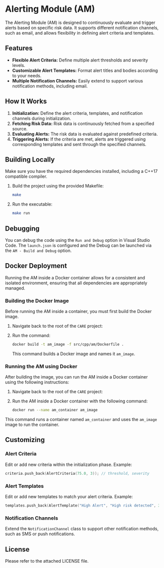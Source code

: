 # Alerting Module (AM)

The Alerting Module (AM) is designed to continuously evaluate and trigger alerts based on specific risk data. It supports different notification channels, such as email, and allows flexibility in defining alert criteria and templates.

## Features

- **Flexible Alert Criteria:** Define multiple alert thresholds and severity levels.
- **Customizable Alert Templates:** Format alert titles and bodies according to your needs.
- **Multiple Notification Channels:** Easily extend to support various notification methods, including email.

## How It Works

1. **Initialization:** Define the alert criteria, templates, and notification channels during initialization.
2. **Fetching Risk Data:** Risk data is continuously fetched from a specified source.
3. **Evaluating Alerts:** The risk data is evaluated against predefined criteria.
4. **Triggering Alerts:** If the criteria are met, alerts are triggered using corresponding templates and sent through the specified channels.

## Building Locally

Make sure you have the required dependencies installed, including a C++17 compatible compiler.

1. Build the project using the provided Makefile:

   ```bash
   make
   ```

2. Run the executable:

   ```bash
   make run
   ```

## Debugging

You can debug the code using the `Run and Debug` option in Visual Studio Code. The `launch.json` is configured and the Debug can be launched via the `AM - Build and Debug` option.

## Docker Deployment

Running the AM inside a Docker container allows for a consistent and isolated environment, ensuring that all dependencies are appropriately managed.

### Building the Docker Image

Before running the AM inside a container, you must first build the Docker image.

1. Navigate back to the root of the `CARE` project:

2. Run the command:

   ```bash
   docker build -t am_image -f src/cpp/am/Dockerfile .
   ```

   This command builds a Docker image and names it `am_image`.

### Running the AM using Docker

After building the image, you can run the AM inside a Docker container using the following instructions:

1. Navigate back to the root of the `CARE` project:

2. Run the AM inside a Docker container with the following command:

   ```bash
   docker run --name am_container am_image
   ```

This command runs a container named `am_container` and uses the `am_image` image to run the container.

## Customizing

### Alert Criteria

Edit or add new criteria within the initialization phase. Example:

```cpp
criteria.push_back(AlertCriteria(75.0, 3)); // threshold, severity
```

### Alert Templates

Edit or add new templates to match your alert criteria. Example:

```cpp
templates.push_back(AlertTemplate("High Alert", "High risk detected", 3)); // title, body, severity
```

### Notification Channels

Extend the `NotificationChannel` class to support other notification methods, such as SMS or push notifications.

## License

Please refer to the attached LICENSE file.
